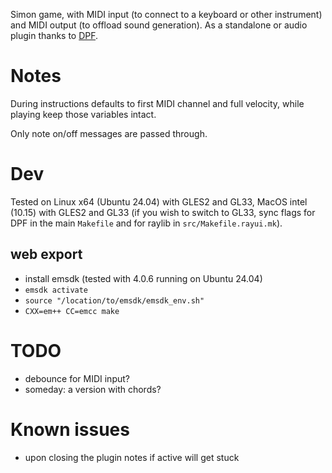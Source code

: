  
Simon game, with MIDI input (to connect to a keyboard or other instrument) and MIDI output (to offload sound generation). As a standalone or audio plugin thanks to [DPF](https://github.com/DISTRHO/DPF/).

# Notes

During instructions defaults to first MIDI channel and full velocity, while playing keep those variables intact.

Only note on/off messages are passed through.

# Dev

Tested on Linux x64 (Ubuntu 24.04) with GLES2 and GL33, MacOS intel (10.15) with GLES2 and GL33 (if you wish to switch to GL33, sync flags for DPF in the main `Makefile` and for raylib in `src/Makefile.rayui.mk`).

## web export

- install emsdk (tested with 4.0.6 running on Ubuntu 24.04)
- `emsdk activate`
- `source "/location/to/emsdk/emsdk_env.sh"`
- `CXX=em++ CC=emcc make`

# TODO

- debounce for MIDI input?
- someday: a version with chords?

# Known issues

- upon closing the plugin notes if active will get stuck

